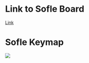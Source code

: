 # Link to Sofle Board
[Link](https://www.aliexpress.us/item/3256807855305954.html?gps-id=pcStoreJustForYou&scm=1007.23125.137358.0&scm_id=1007.23125.137358.0&scm-url=1007.23125.137358.0&pvid=7aec16bf-f16e-4a19-8164-0072dd020512&_t=gps-id%3ApcStoreJustForYou%2Cscm-url%3A1007.23125.137358.0%2Cpvid%3A7aec16bf-f16e-4a19-8164-0072dd020512%2Ctpp_buckets%3A668%232846%238114%231999&pdp_ext_f=%7B%22order%22%3A%22326%22%2C%22eval%22%3A%221%22%2C%22sceneId%22%3A%2213125%22%7D&pdp_npi=4%40dis%21USD%2137.35%2121.90%21%21%21266.44%21156.22%21%402101c80217533251281842741e0faf%2112000047714976692%21rec%21US%216417538693%21X&spm=a2g0o.store_pc_home.smartJustForYou_2009543780225.1005008041620706&gatewayAdapt=glo2usa)



# Sofle Keymap


<img src="keymap-drawer/eyelash_sofle.svg" >


